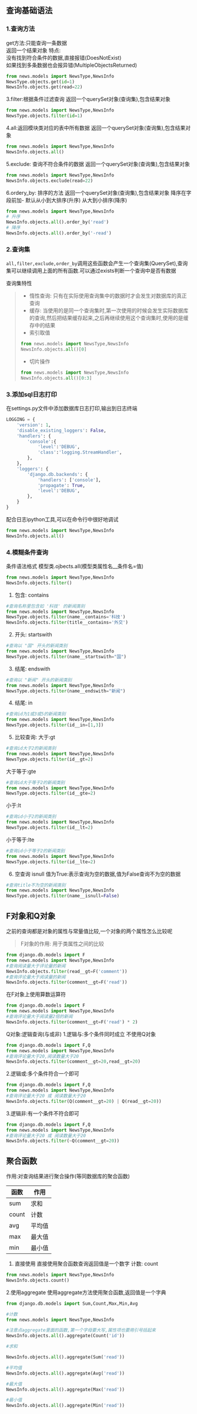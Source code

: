 
## 查询基础语法


### 1.查询方法  
get方法:只能查询一条数据  
返回一个结果对象
特点:  
没有找到符合条件的数据,直接报错(DoesNotExist)  
如果找到多条数据也会报异错(MultipleObjectsReturned)  
```python
from news.models import NewsType,NewsInfo
NewsType.objects.get(id=1)
NewsInfo.objects.get(read=22)
```

3.filter:根据条件过滤查询
返回一个querySet对象(查询集),包含结果对象

```python
from news.models import NewsType,NewsInfo
NewsType.objects.filter(id=1)
```


4.all:返回模块类对应的表中所有数据
返回一个querySet对象(查询集),包含结果对象
```python
from news.models import NewsType,NewsInfo
NewsInfo.objects.all()
```

5.exclude: 查询不符合条件的数据
返回一个querySet对象(查询集),包含结果对象
```python
from news.models import NewsType,NewsInfo
NewsInfo.objects.exclude(read=22)
```
6.ordery_by: 排序的方法
返回一个querySet对象(查询集),包含结果对象
降序在字段前加-
默认从小到大排序(升序)
从大到小排序(降序)
```python
from news.models import NewsType,NewsInfo
# 升序
NewsInfo.objects.all().order_by('read')
# 降序
NewsInfo.objects.all().order_by('-read')
```



### 2.查询集

`all,filter,exclude,order_by`调用这些函数会产生一个查询集(QuerySet),查询集可以继续调用上面的所有函数.可以通过exists判断一个查询中是否有数据

查询集特性  
> - 惰性查询: 只有在实际使用查询集中的数据时才会发生对数据库的真正查询
> - 缓存: 当使用的是同一个查询集时,第一次使用的时候会发生实际数据库的查询,然后把结果缓存起来,之后再继续使用这个查询集时,使用的是缓存中的结果
> - 索引取值
> ```python
> from news.models import NewsType,NewsInfo
> NewsInfo.objects.all()[0]
> ```
> - 切片操作
> ```python
> from news.models import NewsType,NewsInfo
> NewsInfo.objects.all()[0:3]
> ```
### 3.添加sql日志打印
在settings.py文件中添加数据库日志打印,输出到日志终端
```python
LOGGING = {
    'version': 1,
    'disable_existing_loggers': False,
    'handlers': {
        'console':{
            'level':'DEBUG',
            'class':'logging.StreamHandler',
        },
    },
    'loggers': {
        'django.db.backends': {
            'handlers': ['console'],
            'propagate': True,
            'level':'DEBUG',
        },
    }
}
```
配合日志ipython工具,可以在命令行中很好地调试
```python
from news.models import NewsType,NewsInfo
NewsInfo.objects.all()
```

### 4.模糊条件查询
条件语法格式
模型类.ojbects.all(模型类属性名__条件名=值)
```python
from news.models import NewsType,NewsInfo
NewsInfo.objects.filter()
```
1. 包含: contains  
 ```python
#查询名称里包含如 '科技' 的新闻类别
from news.models import NewsType,NewsInfo
NewsType.objects.filter(name__contains='科技')
NewsInfo.objects.filter(title__contains='外交')
```
2. 开头: startswith
```python
#查询以 "国" 开头的新闻类别
from news.models import NewsType,NewsInfo
NewsType.objects.filter(name__startswith="国")
```
3. 结尾: endswith
```python
#查询以 "新闻" 开头的新闻类别
from news.models import NewsType,NewsInfo
NewsType.objects.filter(name__endswith="新闻")
```
4. 结尾: in
```python
#查询id为1或3或5的新闻类别
from news.models import NewsType,NewsInfo
NewsType.objects.filter(id__in=[1,3])
```
5. 比较查询:
大于:gt
```python
#查询id大于2的新闻类别
from news.models import NewsType,NewsInfo
NewsType.objects.filter(id__gt=2)
```
大于等于:gte
```python
#查询id大于等于2的新闻类别
from news.models import NewsType,NewsInfo
NewsType.objects.filter(id__gte=2)
```
小于:lt
```python
#查询id小于2的新闻类别
from news.models import NewsType,NewsInfo
NewsType.objects.filter(id__lt=2)
```
小于等于:lte
```python
#查询id小于等于2的新闻类别
from news.models import NewsType,NewsInfo
NewsType.objects.filter(id__lte=2)
```
6. 空查询
isnull 值为True:表示查询为空的数据,值为False查询不为空的数据
```python
#查询title不为空的新闻类别
from news.models import NewsType,NewsInfo
NewsType.objects.filter(name__isnull=False)
```

## F对象和Q对象
之前的查询都是对象的属性与常量值比较,一个对象的两个属性怎么比较呢
> F对象的作用: 用于类属性之间的比较
```python
from django.db.models import F
from news.models import NewsType,NewsInfo
#查询阅读量大于评论量的新闻
NewsInfo.objects.filter(read__gt=F('comment'))
#查询评论量大于阅读量的新闻
NewsInfo.objects.filter(comment__gt=F('read'))
```
在F对象上使用算数运算符
```python
from django.db.models import F
from news.models import NewsType,NewsInfo
#查询评论量大于阅读量2倍的新闻
NewsInfo.objects.filter(comment__gt=F('read') * 2)
```

Q对象:逻辑查询(与或非)
1.逻辑与:多个条件同时成立
不使用Q对象
```python
from django.db.models import F,Q
from news.models import NewsType,NewsInfo
#查询评论量大于20,阅读数量大于20
NewsInfo.objects.filter(comment__gt=20,read__gt=20)
```

2.逻辑或:多个条件符合一个即可

```python
from django.db.models import F,Q
from news.models import NewsType,NewsInfo
#查询评论量大于20 或 阅读数量大于20
NewsInfo.objects.filter(Q(comment__gt=20) | Q(read__gt=20))
```


3.逻辑非:有一个条件不符合即可
```python
from django.db.models import F,Q
from news.models import NewsType,NewsInfo
#查询评论量大于20 或 阅读数量大于20
NewsInfo.objects.filter(~Q(comment__gt=20))
```

## 聚合函数
作用:对查询结果进行聚合操作(等同数据库的聚合函数)

| 函数    | 作用  |
|-------|-----|
| sum   | 求和  | 
| count | 计数  | 
| avg   | 平均值 | 
| max   | 最大值 | 
| min   | 最小值 | 


1. 直接使用
直接使用聚合函数查询返回值是一个数字
计数: count
```python
from news.models import NewsType,NewsInfo
NewsInfo.objects.count()
```
2.使用aggregate
使用aggregate方法使用聚合函数,返回值是一个字典
```python
from django.db.models import Sum,Count,Max,Min,Avg

#计数
from news.models import NewsType,NewsInfo

#注意点aggregate里面的函数,第一个字母要大写,属性项也要用引号括起来
NewsInfo.objects.all().aggregate(Count('id'))

#求和

NewsInfo.objects.all().aggregate(Sum('read'))

#平均值
NewsInfo.objects.all().aggregate(Avg('read'))

#最大值
NewsInfo.objects.all().aggregate(Max('read'))

#最小值
NewsInfo.objects.all().aggregate(Min('read'))

```




















